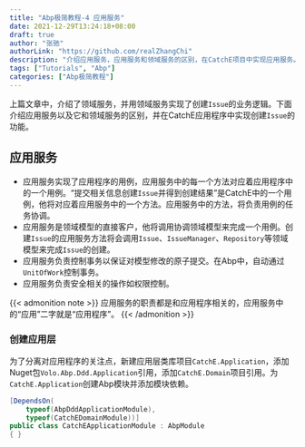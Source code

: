 ```yaml
---
title: "Abp极简教程-4 应用服务"
date: 2021-12-29T13:24:18+08:00
draft: true
author: "张驰"
authorLink: "https://github.com/realZhangChi"
description: "介绍应用服务，应用服务和领域服务的区别，在CatchE项目中实现应用服务。"
tags: ["Tutorials", "Abp"]
categories: ["Abp极简教程"]
---
```


上篇文章中，介绍了领域服务，并用领域服务实现了创建`Issue`的业务逻辑。下面介绍应用服务以及它和领域服务的区别，并在CatchE应用程序中实现创建`Issue`的功能。

## 应用服务

- 应用服务实现了应用程序的用例，应用服务中的每一个方法对应着应用程序中的一个用例。“提交相关信息创建`Issue`并得到创建结果”是CatchE中的一个用例，他将对应着应用服务中的一个方法。应用服务中的方法，将负责用例的任务协调。
- 应用服务是领域模型的直接客户，他将调用协调领域模型来完成一个用例。创建`Issue`的应用服务方法将会调用`Issue`、`IssueManager`、`Repository`等领域模型来完成`Issue`的创建。
- 应用服务负责控制事务以保证对模型修改的原子提交。在Abp中，自动通过`UnitOfWork`控制事务。
- 应用服务负责安全相关的操作如权限控制。

{{< admonition note >}}
应用服务的职责都是和应用程序相关的，应用服务中的“应用”二字就是“应用程序”。
{{< /admonition >}}

### 创建应用层

为了分离对应用程序的关注点，新建应用层类库项目`CatchE.Application`，添加Nuget包`Volo.Abp.Ddd.Application`引用，添加`CatchE.Domain`项目引用。为`CatchE.Application`创建Abp模块并添加模块依赖。

```cs
[DependsOn(
    typeof(AbpDddApplicationModule),
    typeof(CatchEDomainModule))]
public class CatchEApplicationModule : AbpModule
{ }
```

